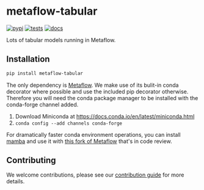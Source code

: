 # metaflow-tabular

[![pypi](https://img.shields.io/pypi/v/metaflow-tabular.svg)](https://pypi.org/project/metaflow-tabular)
[![tests](https://github.com/jimgoo/metaflow-tabular/actions/workflows/tests.yml/badge.svg)](https://github.com/jimgoo/metaflow-tabular/actions)
[![docs](https://github.com/jimgoo/metaflow-tabular/actions/workflows/docs.yml/badge.svg)](https://jimgoo.github.io/metaflow-tabular)

Lots of tabular models running in Metaflow.

## Installation

```bash
pip install metaflow-tabular
```

The only dependency is [Metaflow](https://github.com/Netflix/metaflow/).  We make use of its bulit-in conda decorator where possible and use the included pip decorator otherwise. Therefore you will need the conda package manager to be installed with the conda-forge channel added.
   1. Download Miniconda at https://docs.conda.io/en/latest/miniconda.html
   2. ```conda config --add channels conda-forge```

For dramatically faster conda environment operations, you can install [mamba](https://github.com/mamba-org/mamba) and use it with [this fork of Metaflow](https://github.com/jimgoo/metaflow) that's in code review.

## Contributing

We welcome contributions, please see our [contribution guide](https://jimgoo.github.io/metaflow-tabular/contributing.html) for more details.
